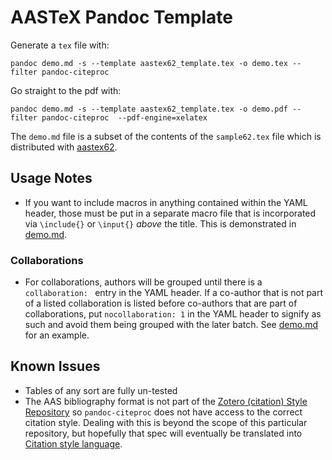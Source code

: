 # AASTeX Pandoc Template

Generate a `tex` file with:

```
pandoc demo.md -s --template aastex62_template.tex -o demo.tex --filter pandoc-citeproc
```

Go straight to the pdf with:

```
pandoc demo.md -s --template aastex62_template.tex -o demo.pdf --filter pandoc-citeproc  --pdf-engine=xelatex
```

The `demo.md` file is a subset of the contents of the `sample62.tex` file which is distributed with [aastex62](https://journals.aas.org/authors/aastex.html#_download).

## Usage Notes

* If you want to include macros in anything contained within the YAML header, those must be put in a separate macro file that is incorporated via `\include{}` or `\input{}` *above* the title. This is demonstrated in [demo.md](demo.md).

### Collaborations

* For collaborations, authors will be grouped until there is a `collaboration: ` entry in the YAML header. If a co-author that is not part of a listed collaboration is listed before co-authors that are part of collaborations, put `nocollaboration: 1` in the YAML header to signify as such and avoid them being grouped with the later batch. See [demo.md](demo.md) for an example.

## Known Issues

* Tables of any sort are fully un-tested
* The AAS bibliography format is not part of the [Zotero (citation) Style Repository](https://www.zotero.org/styles) so `pandoc-citeproc` does not have access to the correct citation style. Dealing with this is beyond the scope of this particular repository, but hopefully that spec will eventually be translated into [Citation style language](https://citationstyles.org/).

